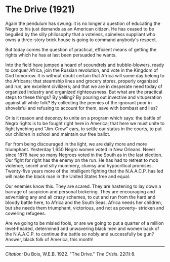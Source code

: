 # The Drive (1921)

Again the pendulum has swung: it is no longer a question of educating the Negro to his just demands as an American citizen. He has ceased to be beguiled by the silly philosophy that a voteless, spineless suppliant who owns a three-story brick house is going to command anybody's respect.

But today comes the question of practical, efficient means of getting the rights which he has at last been persuaded he wants.

Into the field have jumped a hoard of scoundrels and bubble-blowers, ready to conquer Africa, join the Russian revolution, and vote in the Kingdom of God tomorrow. It is without doubt certain that Africa will some day belong to the Africans; that steamship lines and grocery stores, properly organized and run, are excellent civilizers; and that we are in desperate need today of organized industry and organized righteousness. But what are the practical steps to these things? By yelling? By pouring out invective and vituperation against all white folk? By collecting the pennies of the ignorant poor in shovelsful and refusing to account for them, save with bombast and lies?

Or is it reason and decency to unite on a program which says: the battle of Negro rights is to be fought right here in America; that here we must unite to fight lynching and "Jim-Crow" cars, to settle our status in the courts, to put our children in school and maintain our free ballot.

Far from being discouraged in the light, we are daily more and more triumphant. Yesterday 1,650 Negro women voted in New Orleans. Never since 1876 have so many Negroes voted in the South as in the last election. Our fight for right has the enemy on the run. He has had to retreat to mob violence, secret and silly mummery, clumsy and hypocritical promises. Twenty-five years more of the intelligent fighting that the N.A.A.C.P. has led will make the black man in the United States free and equal.

Our enemies know this. They are scared. They are hastening to lay down a barrage of suspicion and personal bickering. They are encouraging and advertising any and all crazy schemes, to cut and run from the hard and bloody battle here, to Africa and the South Seas. Africa needs her children, but she needs them triumphant, victorious, and not as poverty-
stricken and cowering refugees.

Are we going to be misled fools, or are we going to put a quarter of a million level-headed, determined and unwavering black men and women back of the N.A.A.C.P. to continue the battle so nobly and successfully be­ gun? Answer, black folk of America, this month!


______________
*Citation:* Du Bois, W.E.B. 1922. "The Drive." *The Crisis*. 22(1):8.